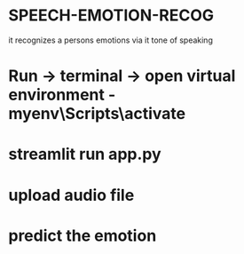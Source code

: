 # SPEECH-EMOTION-RECOG
it recognizes a persons emotions via it tone of speaking

# Run -> terminal -> open virtual environment - myenv\Scripts\activate 
# streamlit run app.py
# upload audio file 
# predict the emotion
